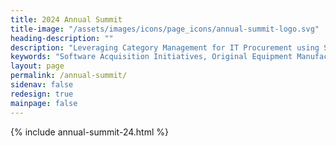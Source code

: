 ```yaml
---
title: 2024 Annual Summit
title-image: "/assets/images/icons/page_icons/annual-summit-logo.svg"
heading-description: ""
description: "Leveraging Category Management for IT Procurement using Small Business, Original Equipment Manufacturers, and Best-in-Class Solutions On August 2, 2023, the ITVMO partnered with ACT-IAC to host the first Annual ITVMO Summit. This in-person event brought both industry and government together to foster collaboration and increase knowledge sharing on IT acquisition contract strategies, Best-in-Class IT vehicle solutions, and federal marketplace opportunities for small businesses. This page compiles resources relevant to the 2023 Summit focus areas. Information may be added or updated, as needed"
keywords: "Software Acquisition Initiatives, Original Equipment Manufacturers, IT Best-in-Class Vehicles, Small Business, IT Acquisition Policy Guidance and Best Practices, IT Buyers Community of Practice, Speakers, Annual ITVMO Summit, ACT-IAC, Panelists, Annual meeting, main event"
layout: page
permalink: /annual-summit/
sidenav: false
redesign: true
mainpage: false
---
```


{% include annual-summit-24.html %}
